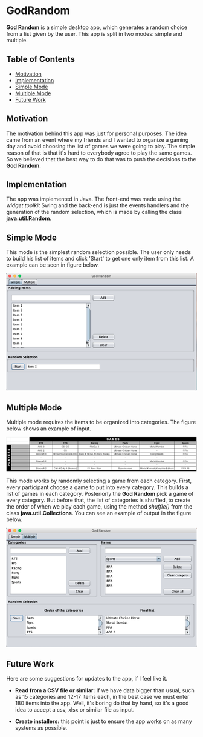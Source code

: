 # GodRandom

**God Random** is a simple desktop app, which generates a random choice from a list given by the user. This app is split in two modes: simple and multiple.

## Table of Contents

- [Motivation](#motivation)
- [Implementation](#implementation)
- [Simple Mode](#simple-mode)
- [Multiple Mode](#multiple-mode)
- [Future Work](#future-work)



## Motivation

The motivation behind this app was just for personal purposes. The idea came from an event where my friends and I wanted to organize a gaming day and avoid choosing the list of games we were going to play. The simple reason of that is that it's hard to everybody agree to play the same games. So we believed that the best way to do that was to push the decisions to the **God Random**.



## Implementation

The app was implemented in Java. The front-end was made using the *widget toolkit* Swing and the back-end is just the events handlers and the generation of the random selection, which is made by calling the class **java.util.Random**.



## Simple Mode

This mode is the simplest random selection possible. The user only needs to build his list of items and click 'Start' to get one only item from this list. A example can be seen in figure below.

![alt text](/images/simple_example.png "Example of the use of the simple mode")



## Multiple Mode

Multiple mode requires the items to be organized into categories. The figure below shows an example of input.

![alt text](/images/multiple_input_example.png "Example of an input to the multiple mode")

This mode works by randomly selecting a game from each category. First, every participant choose a game to put into every category. This builds a list of games in each category. Posteriorly the **God Random** pick a game of every category. But before that, the list of categories is shuffled, to create the order of when we play each game, using the method *shuffle()* from the class **java.util.Collections**. You can see an example of output in the figure below.

![alt text](/images/multiple_example.png "Example of the use of the multiple mode")



## Future Work

Here are some suggestions for updates to the app, if I feel like it.

* **Read from a CSV file or similar:** if we have data bigger than usual, such as 15 categories and 12-17 items each, in the best case we must enter 180 items into the app. Well, it's boring do that by hand, so it's a good idea to accept a csv, xlsx or similar file as input.

* **Create installers:** this point is just to ensure the app works on as many systems as possible.
